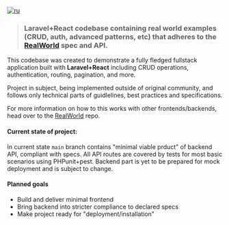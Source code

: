[![ru](https://img.shields.io/badge/lang-en-red.svg)]([https://github.com/jonatasemidio/multilanguage-readme-pattern/blob/master/README.md](https://github.com/Vifany/realworld-react-laravel/blob/main/README.ru.md))

> ### Laravel+React codebase containing real world examples (CRUD, auth, advanced patterns, etc) that adheres to the [RealWorld](https://github.com/gothinkster/realworld) spec and API.


This codebase was created to demonstrate a fully fledged fullstack application built with **Laravel+React** including CRUD operations, authentication, routing, pagination, and more.

Project in subject, being implemented outside of original community, and follows only technical parts of guidlelines, best practices and specifications.

For more information on how to this works with other frontends/backends, head over to the [RealWorld](https://github.com/gothinkster/realworld) repo.


#### Current state of project:
In current state `main` branch contains "minimal viable prduct" of backend API, compliant with specs.
All API routes are covered by tests for most basic scenarios using PHPunit+pest.
Backend part is yet to be prepared for mock deployment and is subject to change.

#### Planned goals
* Build and deliver minimal frontend
* Bring backend into stricter compliance to declared specs
* Make project ready for "deployment/installation"
